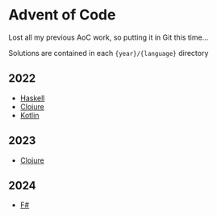# Advent of Code

Lost all my previous AoC work, so putting it in Git this time...

Solutions are contained in each `{year}/{language}` directory

## 2022
- [Haskell](2022/haskell)
- [Clojure](2022/clojure)
- [Kotlin](2022/kotlin)
## 2023 
- [Clojure](2023/clojure)
## 2024
- [F#](2024/fsharp)

